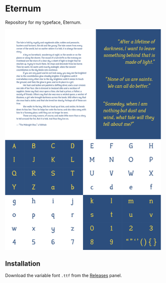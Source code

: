 # Eternum
Repository for my typeface, Eternum.

![](https://github.com/ChJus/Eternum/blob/main/docs/assets/images/1.png)
![](https://github.com/ChJus/Eternum/blob/main/docs/assets/images/2.png)

## Installation
Download the variable font `.ttf` from the [Releases](https://github.com/ChJus/Eternum/releases) panel.
